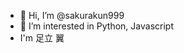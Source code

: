 - 👋 Hi, I’m @sakurakun999
- 👀 I’m interested in Python, Javascript
-  I'm 足立 翼

<!---
sakurakun999/sakurakun999 is a ✨ special ✨ repository because its `README.md` (this file) appears on your GitHub profile.
You can click the Preview link to take a look at your changes.
--->
